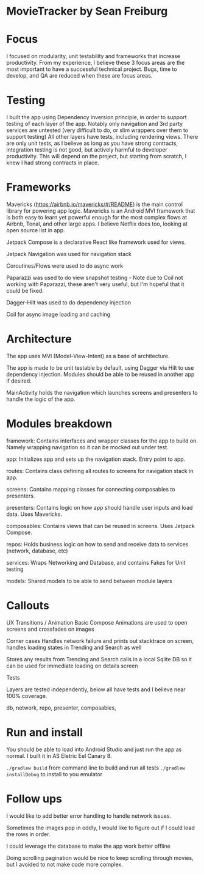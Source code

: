 # MovieTracker by Sean Freiburg

# Focus

I focused on modularity, unit testability and frameworks that increase productivity.
From my experience, I believe these 3 focus areas are the most important to have a
successful technical project. Bugs, time to develop, and QA are reduced when these are focus areas.

# Testing
I built the app using Dependency inversion principle, in order to support testing of each layer of the app.
Notably only navigation and 3rd party services are untested (very difficult to do, or slim wrappers over them to support testing)
All other layers have tests, including rendering views.
There are only unit tests, as I believe as long as you have strong contracts, integration testing is
not good, but actively harmful to developer productivity. This will depend on the project, but starting from
scratch, I knew I had strong contracts in place.

# Frameworks
Mavericks (https://airbnb.io/mavericks/#/README) is the main control library for powering app logic.
Mavericks is an Android MVI framework that is both easy to learn yet powerful enough for the most complex flows
at Airbnb, Tonal, and other large apps.
I believe Netflix does too, looking at open source list in app.


Jetpack Compose is a declarative React like framework used for views.


Jetpack Navigation was used for navigation stack

Coroutines/Flows were used to do async work

Paparazzi was used to do view snapshot testing - Note due to Coil not working with Paparazzi,
these aren't very useful, but I'm hopeful that it could be fixed.

Dagger-Hilt was used to do dependency injection

Coil for async image loading and caching

# Architecture
The app uses MVI (Model-View-Intent) as a base of architecture.

The app is made to be unit testable by default, using Dagger via Hilt to use dependency injection.
Modules should be able to be reused in another app if desired.


MainActivity holds the navigation which launches screens and presenters to handle the logic of the app.

# Modules breakdown

framework: Contains interfaces and wrapper classes for the app to build on.
Namely wrapping navigation so it can be mocked out under test.

app: Initializes app and sets up the navigation stack. Entry point to app.

routes: Contains class defining all routes to screens for navigation stack in app.

screens: Contains mapping classes for connecting composables to presenters.

presenters: Contains logic on how app should handle user inputs and load data. Uses Mavericks.

composables: Contains views that can be reused in screens. Uses Jetpack Compose.


repos: Holds business logic on how to send and receive data to services (network, database, etc)


services: Wraps Networking and Database, and contains Fakes for Unit testing


models: Shared models to be able to send between module layers

# Callouts

UX Transitions / Animation
Basic Compose Animations are used to open screens and crossfades on images

Corner cases
Handles network failure and prints out stacktrace on screen, handles loading states in Trending and Search as well

Stores any results from Trending and Search calls in a local Sqlite DB so it can be used for immediate loading on details screen


Tests

Layers are tested independently, below all have tests and I believe near 100% coverage.

db,
network,
repo,
presenter,
composables,

# Run and install

You should be able to load into Android Studio and just run the app as normal. I built it in AS Eletric Eel Canary 8.

`./gradlew build` from command line to build and run all tests
`./gradlew installDebug` to install to you emulator

# Follow ups

I would like to add better error handling to handle network issues.

Sometimes the images pop in oddly, I would like to figure out if I could load the rows in order.

I could leverage the database to make the app work better offline

Doing scrolling pagination would be nice to keep scrolling through movies, but I avoided to not make code more complex.
